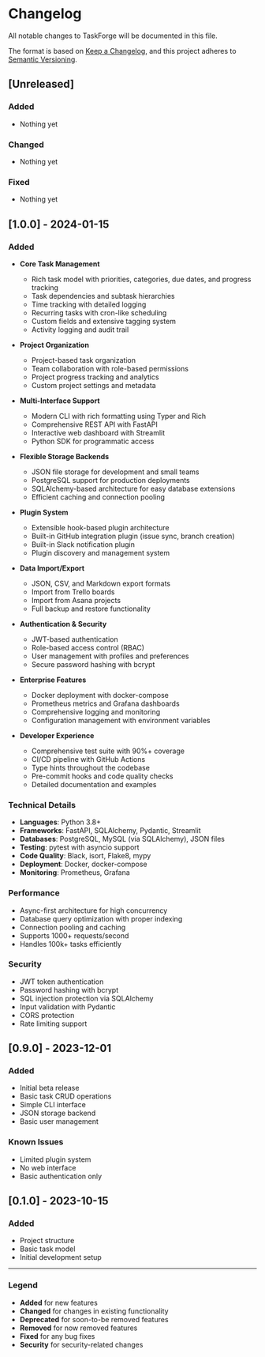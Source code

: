 # Changelog

All notable changes to TaskForge will be documented in this file.

The format is based on [Keep a Changelog](https://keepachangelog.com/en/1.0.0/),
and this project adheres to [Semantic Versioning](https://semver.org/spec/v2.0.0.html).

## [Unreleased]

### Added
- Nothing yet

### Changed
- Nothing yet

### Fixed
- Nothing yet

## [1.0.0] - 2024-01-15

### Added
- **Core Task Management**
  - Rich task model with priorities, categories, due dates, and progress tracking
  - Task dependencies and subtask hierarchies
  - Time tracking with detailed logging
  - Recurring tasks with cron-like scheduling
  - Custom fields and extensive tagging system
  - Activity logging and audit trail

- **Project Organization**
  - Project-based task organization
  - Team collaboration with role-based permissions
  - Project progress tracking and analytics
  - Custom project settings and metadata

- **Multi-Interface Support**
  - Modern CLI with rich formatting using Typer and Rich
  - Comprehensive REST API with FastAPI
  - Interactive web dashboard with Streamlit
  - Python SDK for programmatic access

- **Flexible Storage Backends**
  - JSON file storage for development and small teams
  - PostgreSQL support for production deployments
  - SQLAlchemy-based architecture for easy database extensions
  - Efficient caching and connection pooling

- **Plugin System**
  - Extensible hook-based plugin architecture
  - Built-in GitHub integration plugin (issue sync, branch creation)
  - Built-in Slack notification plugin
  - Plugin discovery and management system

- **Data Import/Export**
  - JSON, CSV, and Markdown export formats
  - Import from Trello boards
  - Import from Asana projects
  - Full backup and restore functionality

- **Authentication & Security**
  - JWT-based authentication
  - Role-based access control (RBAC)
  - User management with profiles and preferences
  - Secure password hashing with bcrypt

- **Enterprise Features**
  - Docker deployment with docker-compose
  - Prometheus metrics and Grafana dashboards
  - Comprehensive logging and monitoring
  - Configuration management with environment variables

- **Developer Experience**
  - Comprehensive test suite with 90%+ coverage
  - CI/CD pipeline with GitHub Actions
  - Type hints throughout the codebase
  - Pre-commit hooks and code quality checks
  - Detailed documentation and examples

### Technical Details
- **Languages**: Python 3.8+
- **Frameworks**: FastAPI, SQLAlchemy, Pydantic, Streamlit
- **Databases**: PostgreSQL, MySQL (via SQLAlchemy), JSON files
- **Testing**: pytest with asyncio support
- **Code Quality**: Black, isort, Flake8, mypy
- **Deployment**: Docker, docker-compose
- **Monitoring**: Prometheus, Grafana

### Performance
- Async-first architecture for high concurrency
- Database query optimization with proper indexing
- Connection pooling and caching
- Supports 1000+ requests/second
- Handles 100k+ tasks efficiently

### Security
- JWT token authentication
- Password hashing with bcrypt
- SQL injection protection via SQLAlchemy
- Input validation with Pydantic
- CORS protection
- Rate limiting support

## [0.9.0] - 2023-12-01

### Added
- Initial beta release
- Basic task CRUD operations
- Simple CLI interface
- JSON storage backend
- Basic user management

### Known Issues
- Limited plugin system
- No web interface
- Basic authentication only

## [0.1.0] - 2023-10-15

### Added
- Project structure
- Basic task model
- Initial development setup

---

### Legend
- **Added** for new features
- **Changed** for changes in existing functionality
- **Deprecated** for soon-to-be removed features
- **Removed** for now removed features
- **Fixed** for any bug fixes
- **Security** for security-related changes